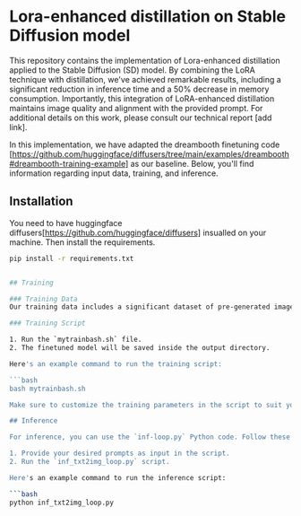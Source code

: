 # Lora-enhanced distillation on Stable Diffusion model

This repository contains the implementation of Lora-enhanced distillation applied to the Stable Diffusion (SD) model. By combining the LoRA technique with distillation, we've achieved remarkable results, including a significant reduction in inference time and a 50% decrease in memory consumption. Importantly, this integration of LoRA-enhanced distillation maintains image quality and alignment with the provided prompt. For additional details on this work, please consult our technical report [add link].

In this implementation, we have adapted the dreambooth finetuning code [https://github.com/huggingface/diffusers/tree/main/examples/dreambooth#dreambooth-training-example] as our baseline. Below, you'll find information regarding input data, training, and inference.

## Installation

You need to have huggingface diffusers[https://github.com/huggingface/diffusers] insualled on your machine. Then install the requirements.

```bash
pip install -r requirements.txt


## Training

### Training Data
Our training data includes a significant dataset of pre-generated images by SD [https://github.com/poloclub/diffusiondb]. You are not required to download the input data. Instead, you can specify or modify it within the training code (`train_sd_distill_lora.py`) as needed.To train the model, follow these steps:

### Training Script

1. Run the `mytrainbash.sh` file.
2. The finetuned model will be saved inside the output directory.

Here's an example command to run the training script:

```bash
bash mytrainbash.sh

Make sure to customize the training parameters in the script to suit your specific requirements.

## Inference

For inference, you can use the `inf-loop.py` Python code. Follow these steps:

1. Provide your desired prompts as input in the script.
2. Run the `inf_txt2img_loop.py` script.

Here's an example command to run the inference script:

```bash
python inf_txt2img_loop.py
